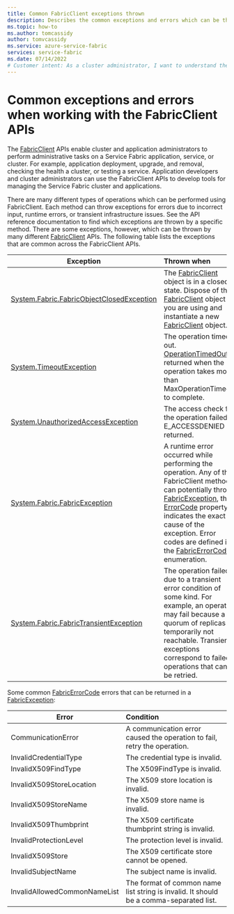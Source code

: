 ```yaml
---
title: Common FabricClient exceptions thrown 
description: Describes the common exceptions and errors which can be thrown by the FabricClient APIs while performing application and cluster management operations.
ms.topic: how-to
ms.author: tomcassidy
author: tomvcassidy
ms.service: azure-service-fabric
services: service-fabric
ms.date: 07/14/2022
# Customer intent: As a cluster administrator, I want to understand the common exceptions thrown by the FabricClient APIs, so that I can effectively troubleshoot and manage application and cluster operations.
---
```


# Common exceptions and errors when working with the FabricClient APIs
The [FabricClient](/dotnet/api/system.fabric.fabricclient) APIs enable cluster and application administrators to perform administrative tasks on a Service Fabric application, service, or cluster. For example, application deployment, upgrade, and removal, checking the health a cluster, or testing a service. Application developers and cluster administrators can use the FabricClient APIs to develop tools for managing the Service Fabric cluster and applications.

There are many different types of operations which can be performed using FabricClient.  Each method can throw exceptions for errors due to incorrect input, runtime errors, or transient infrastructure issues.  See the API reference documentation to find which exceptions are thrown by a specific method. There are some exceptions, however, which can be thrown by many different [FabricClient](/dotnet/api/system.fabric.fabricclient) APIs. The following table lists the exceptions that are common across the FabricClient APIs.

| Exception | Thrown when |
| --- |:--- |
| [System.Fabric.FabricObjectClosedException](/dotnet/api/system.fabric.fabricobjectclosedexception) |The [FabricClient](/dotnet/api/system.fabric.fabricclient) object is in a closed state. Dispose of the [FabricClient](/dotnet/api/system.fabric.fabricclient) object you are using and instantiate a new [FabricClient](/dotnet/api/system.fabric.fabricclient) object. |
| [System.TimeoutException](/dotnet/core/api/system.timeoutexception) |The operation timed out. [OperationTimedOut](/dotnet/api/system.fabric.fabricerrorcode) is returned when the operation takes more than MaxOperationTimeout to complete. |
| [System.UnauthorizedAccessException](/dotnet/core/api/system.unauthorizedaccessexception) |The access check for the operation failed. E_ACCESSDENIED is returned. |
| [System.Fabric.FabricException](/dotnet/api/system.fabric.fabricexception) |A runtime error occurred while performing the operation. Any of the FabricClient methods can potentially throw [FabricException](/dotnet/api/system.fabric.fabricexception), the [ErrorCode](/dotnet/api/system.fabric.fabricexception.errorcode) property indicates the exact cause of the exception. Error codes are defined in the [FabricErrorCode](/dotnet/api/system.fabric.fabricerrorcode) enumeration. |
| [System.Fabric.FabricTransientException](/dotnet/api/system.fabric.fabrictransientexception) |The operation failed due to a transient error condition of some kind. For example, an operation may fail because a quorum of replicas is temporarily not reachable. Transient exceptions correspond to failed operations that can be retried. |

Some common [FabricErrorCode](/dotnet/api/system.fabric.fabricerrorcode) errors that can be returned in a [FabricException](/dotnet/api/system.fabric.fabricexception):

| Error | Condition |
| --- |:--- |
| CommunicationError |A communication error caused the operation to fail, retry the operation. |
| InvalidCredentialType |The credential type is invalid. |
| InvalidX509FindType |The X509FindType is invalid. |
| InvalidX509StoreLocation |The X509 store location is invalid. |
| InvalidX509StoreName |The X509 store name is invalid. |
| InvalidX509Thumbprint |The X509 certificate thumbprint string is invalid. |
| InvalidProtectionLevel |The protection level is invalid. |
| InvalidX509Store |The X509 certificate store cannot be opened. |
| InvalidSubjectName |The subject name is invalid. |
| InvalidAllowedCommonNameList |The format of common name list string is invalid. It should be a comma-separated list. |
